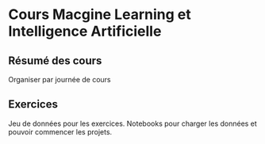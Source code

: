 # Cours Macgine Learning et Intelligence Artificielle


## Résumé des cours 

Organiser par journée de cours 

## Exercices 

Jeu de données pour les exercices.
Notebooks pour charger les données et pouvoir commencer les projets.
